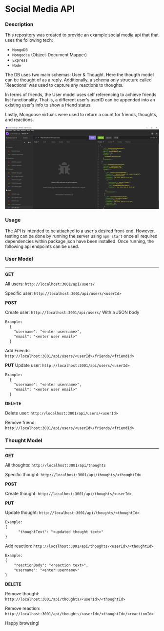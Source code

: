 # Social Media API 

### Description 
This repository was created to provide an example social media api that that uses the following tech: 

  * `MongoDB`
  * `Mongoose` (Object-Document Mapper)
  * `Express`
  * `Node`

The DB uses two main schemas: User & Thought. Here the thougth model can be thought of as a reply. Additionally, a schema only structure called 'Reactions' was used to capture any reactions to thoughts. 

In terms of friends, the User model uses self referencing to achieve friends list functionality. That is, a different user's userID can be appended into an existing user's info to show a friend status. 

Lastly, Mongoose virtuals were used to return a count for friends, thoughts, and reactions. 

![api_image](./assets/img/insomnia_pic.png)

### Usage
The API is intended to be attached to a user's desired front-end. However, testing can be done by running the server using `npm start` once all required dependencies within package.json have been installed. Once running, the following api endpoints can be used.

### User Model

---

**GET** 


All users: `http://localhost:3001/api/users/`

Specific user: `http://localhost:3001/api/users/<userId>`

**POST**

Create user: `http://localhost:3001/api/users/`
With a JSON body

    Example:
      {
        "username": "<enter username>",
        "email": "<enter user email>"
      }

Add Friends: `http://localhost:3001/api/users/<userId>/friends/<friendId>`

**PUT**
Update user: `http://localhost:3001/api/users/<userId>`

    Example:
      {
        "username": "<enter username>",
        "email": "<enter user email>"
      }

**DELETE**

Delete user: `http://localhost:3001/api/users/<userId>`

Remove friend: `http://localhost:3001/api/users/<userId>/friends/<friendId>`


### Thought Model

---

**GET**

All thoughts: `http://localhost:3001/api/thoughts`

Specific thought: `http://localhost:3001/api/thoughts/<thoughtId>`

**POST**

Create thought: `http://localhost:3001/api/thoughts/<userId>`

**PUT**

Update thought: `http://localhost:3001/api/thoughts/<thoughtId>`

    Example:
    {
		  "thoughtText": "<updated thought text>"
    }

Add reaction: `http://localhost:3001/api/thoughts/<userId>/<thoughtId>`

    Example:
    {
	    "reactionBody": "<reaction text>",
	    "username": "<enter username>"
    }

**DELETE**

Remove thought: `http://localhost:3001/api/thoughts/<userId>/<thoughtId>`

Remove reaction: `http://localhost:3001/api/thoughts/<userId>/<thoughtId>/<reactionId>`


Happy browsing!